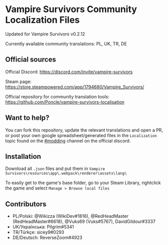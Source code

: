 # Vampire Survivors Community Localization Files

Updated for Vampire Survivors v0.2.12

Currently available community translations: PL, UK, TR, DE

## Official sources

Official Discord: https://discord.com/invite/vampire-survivors

Steam page: https://store.steampowered.com/app/1794680/Vampire_Survivors/

Official repository for community translation tools: https://github.com/Poncle/vampire-survivors-localisation

## Want to help?

You can fork this repository, update the relevant translations and open a PR, or post your own google spreadsheet/generated files in the `Localization` topic found on the [#modding](https://discord.com/channels/904353235006017556/937659884470693908) channel on the official discord.

## Installation

Download all `.json` files and put them in `Vampire Survivors\resources\app\.webpack\renderer\assets\lang\`

To easily get to the game's base folder, go to your Steam Library, rightclick the game and select `Manage > Browse local files`

## Contributors
* PL/Polski: @Wikizza (WikiDev#1816), @RedHeadMaster (RedHeadMaster#6618), @Vuks69 (Vuks#5767), DavidGildour#3337
* UK/Українська: Pilgrim#5341
* TR/Türkçe: sicey9#0293
* DE/Deutsch: ReverseZoom#4923
